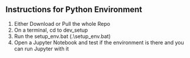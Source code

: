 ## Instructions for Python Environment
1. Either Download or Pull the whole Repo
2. On a terminal, cd to dev_setup
3. Run the setup_env.bat (.\setup_env.bat)
4. Open a Jupyter Notebook and test if the environment is there and you can run Jupyter with it
